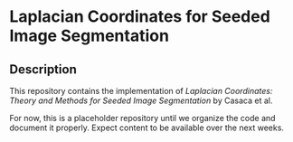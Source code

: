 # Laplacian Coordinates for Seeded Image Segmentation

## Description

This repository contains the implementation of *Laplacian Coordinates: Theory and Methods for Seeded Image Segmentation* by Casaca et al.

For now, this is a placeholder repository until we organize the code and document it properly. Expect content to be available over the next weeks.
